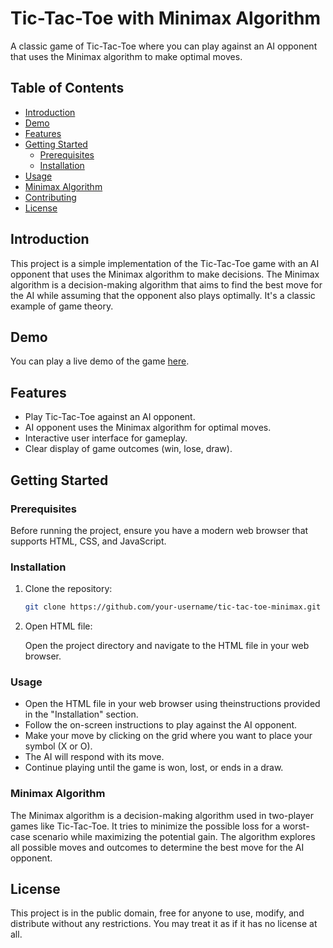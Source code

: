 # Tic-Tac-Toe with Minimax Algorithm

A classic game of Tic-Tac-Toe where you can play against an AI opponent that uses the Minimax algorithm to make optimal moves.

## Table of Contents
- [Introduction](#introduction)
- [Demo](#demo)
- [Features](#features)
- [Getting Started](#getting-started)
  - [Prerequisites](#prerequisites)
  - [Installation](#installation)
- [Usage](#usage)
- [Minimax Algorithm](#minimax-algorithm)
- [Contributing](#contributing)
- [License](#license)

## Introduction

This project is a simple implementation of the Tic-Tac-Toe game with an AI opponent that uses the Minimax algorithm to make decisions. The Minimax algorithm is a decision-making algorithm that aims to find the best move for the AI while assuming that the opponent also plays optimally. It's a classic example of game theory.

## Demo

You can play a live demo of the game [here](https://shiroul.github.io/TicTacToe/).

## Features

- Play Tic-Tac-Toe against an AI opponent.
- AI opponent uses the Minimax algorithm for optimal moves.
- Interactive user interface for gameplay.
- Clear display of game outcomes (win, lose, draw).

## Getting Started

### Prerequisites

Before running the project, ensure you have a modern web browser that supports HTML, CSS, and JavaScript.

### Installation

1. Clone the repository:

   ```bash
   git clone https://github.com/your-username/tic-tac-toe-minimax.git

2. Open HTML file:

   Open the project directory and navigate to the HTML file in your web browser.

### Usage

- Open the HTML file in your web browser using theinstructions provided in the "Installation" section.
- Follow the on-screen instructions to play against the AI opponent.
- Make your move by clicking on the grid where you want to place your symbol (X or O).
- The AI will respond with its move.
- Continue playing until the game is won, lost, or ends in a draw.

### Minimax Algorithm
The Minimax algorithm is a decision-making algorithm used in two-player games like Tic-Tac-Toe. It tries to minimize the possible loss for a worst-case scenario while maximizing the potential gain. The algorithm explores all possible moves and outcomes to determine the best move for the AI opponent.

## License
This project is in the public domain, free for anyone to use, modify, and distribute without any restrictions. You may treat it as if it has no license at all.


